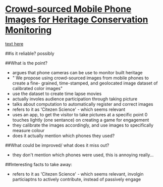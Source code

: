 # [Crowd-sourced Mobile Phone Images for Heritage Conservation Monitoring](http://ieeexplore.ieee.org/stamp/stamp.jsp?arnumber=7413847)

[text here](/text/07413847.pdf)

##is it reliable?
possibly

##What is the point?
- argues that phone cameras can be use to monitor built heritage
- " We propose using crowd-sourced images from mobile phones to create a fine- grained, time-stamped, and geolocated image dataset of calibrated color images"
- use the dataset to create time lapse movies
- actually involes audience participation through taking picture
- talks about computation to automatically register and correct images
- refers to it as 'Citezen Science' - which seems relevant
- uses an app, to get the visitor to take pictures at a specific point
0 touches lightly (one sentance) on creating a game for engagement
- they calibrate the images accordingly, and use images to specifically measure colour
- does it actually mention which phones they used?

##What could be improved/ what does it miss out?
- they don't mention which phones were used, this is annoying really...

##Interesting facts to take away:
- refers to it as 'Citezen Science' - which seems relevant, involgin particiaptns to actively contribute, instead of passively engage
